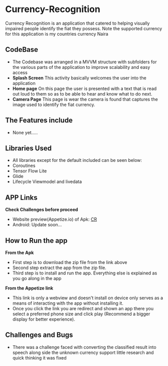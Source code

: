 # Currency-Recognition

Currency Recognition is an application that catered to helping visually impaired people identify the fiat they possess. Note the supported currency for this application is my countries currency Naira 

## CodeBase
* The Codebase was arranged in a MVVM structure with subfolders for the various parts of the application to improve scalability and easy access
* **Splash Screen** This activity basically welcomes the user into the application
* **Home page** On this page the user is presented with a text that is read out loud to them so as to be able to hear and know what to do next.
* **Camera Page** This page is wear the camera is found that captures the image used to identify the fiat currency.

## The Features include
* None yet.....


## Libraries Used
* All libraries except for the default included can be seen below:
* Coroutines
* Tensor Flow Lite
* Glide
* Lifecycle Viewmodel and livedata


## APP Links
**Check Challenges before proceed**
* Website preview(Appetize.io) of Apk: <a href="">CR</a>
* Android: Update soon...

## How to Run the app
**From the Apk**
*  First step is to download the zip file from the link above 
*  Second step extract the app from the zip file.
*  Third step is to install and run the app. Everything else is explained as you go along in the app

**From the Appetize link**
*  This link is only a webview and doesn't install on device only serves as a means of interacting with the app without installing it.
*  Once you click the link you are redirect and shown an app there you select a preferred phone size and click play (Recommend a bigger display for better experience).

## Challenges and Bugs
* There was a challenge faced with converting the classified result into speech along side the unknown currency support little research and quick thinking it was fixed





